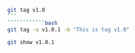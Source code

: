 ``````bash
git tag v1.0
```
````````````bash
git tag -a v1.0.1 -m "This is tag v1.0"
````````````````````````

``````bash
git show v1.0.1
``````

